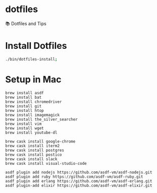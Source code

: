 # dotfiles

:books: Dotfiles and Tips

# Install Dotfiles

```bash
./bin/dotfiles-install;
```

# Setup in Mac

```shell
brew install asdf
brew install bat
brew install chromedriver
brew install git
brew install htop
brew install imagemagick
brew install the_silver_searcher
brew install vim
brew install wget
brew install youtube-dl
```

```shell
brew cask install google-chrome
brew cask install iterm2
brew cask install postgres
brew cask install postico
brew cask install slack
brew cask install visual-studio-code
```

```shell
asdf plugin add nodejs https://github.com/asdf-vm/asdf-nodejs.git
asdf plugin add ruby https://github.com/asdf-vm/asdf-ruby.git
asdf plugin add erlang https://github.com/asdf-vm/asdf-erlang.git
asdf plugin-add elixir https://github.com/asdf-vm/asdf-elixir.git
```